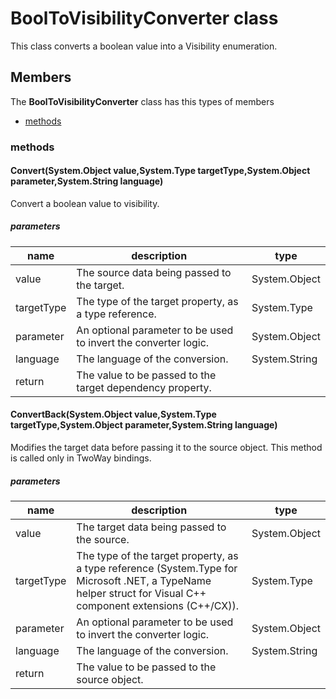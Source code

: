 
# BoolToVisibilityConverter class

This class converts a boolean value into a Visibility enumeration.

## Members

The **BoolToVisibilityConverter** class has this types of members

* [methods](#methods)

### methods

#### Convert(System.Object value,System.Type targetType,System.Object parameter,System.String language)

Convert a boolean value to visibility.

##### parameters



| name | description | type |
| --- | --- | --- |
| value | The source data being passed to the target. | System.Object |
| targetType | The type of the target property, as a type reference. | System.Type |
| parameter | An optional parameter to be used to invert the converter logic. | System.Object |
| language | The language of the conversion. | System.String |
| return |The value to be passed to the target dependency property. |

#### ConvertBack(System.Object value,System.Type targetType,System.Object parameter,System.String language)

Modifies the target data before passing it to the source object. This method is called only in TwoWay bindings.

##### parameters



| name | description | type |
| --- | --- | --- |
| value | The target data being passed to the source. | System.Object |
| targetType | The type of the target property, as a type reference (System.Type for Microsoft .NET, a TypeName helper struct for Visual C++ component extensions (C++/CX)). | System.Type |
| parameter | An optional parameter to be used to invert the converter logic. | System.Object |
| language | The language of the conversion. | System.String |
| return |The value to be passed to the source object. |
